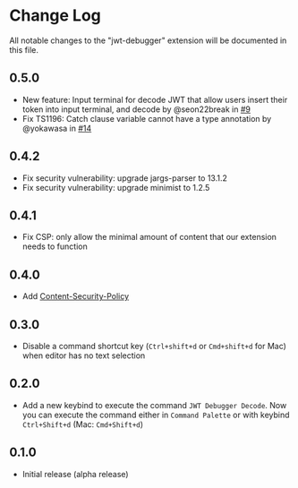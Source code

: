 # Change Log

All notable changes to the "jwt-debugger" extension will be documented in this file.

## 0.5.0

- New feature: Input terminal for decode JWT that allow users insert their token into input terminal, and decode by @seon22break in [#9](https://github.com/yokawasa/vscode-jwt-debugger/pull/9)
- Fix TS1196: Catch clause variable cannot have a type annotation by @yokawasa in [#14](https://github.com/yokawasa/vscode-jwt-debugger/pull/14)

## 0.4.2

- Fix security vulnerability: upgrade jargs-parser to 13.1.2
- Fix security vulnerability: upgrade minimist to 1.2.5

## 0.4.1

- Fix CSP: only allow the minimal amount of content that our extension needs to function

## 0.4.0

- Add [Content-Security-Policy](https://code.visualstudio.com/api/extension-guides/webview#content-security-policy)

## 0.3.0

- Disable a command shortcut key (`Ctrl+shift+d` or `Cmd+shift+d` for Mac) when editor has no text selection

## 0.2.0

- Add a new keybind to execute the command `JWT Debugger Decode`. Now  you can execute the command either in `Command Palette` or with keybind `Ctrl+Shift+d` (Mac: `Cmd+Shift+d`)

## 0.1.0

- Initial release (alpha release)
